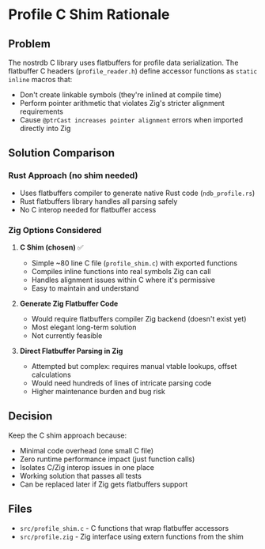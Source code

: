 # Profile C Shim Rationale

## Problem
The nostrdb C library uses flatbuffers for profile data serialization. The flatbuffer C headers (`profile_reader.h`) define accessor functions as `static inline` macros that:
- Don't create linkable symbols (they're inlined at compile time)
- Perform pointer arithmetic that violates Zig's stricter alignment requirements
- Cause `@ptrCast increases pointer alignment` errors when imported directly into Zig

## Solution Comparison

### Rust Approach (no shim needed)
- Uses flatbuffers compiler to generate native Rust code (`ndb_profile.rs`)
- Rust flatbuffers library handles all parsing safely
- No C interop needed for flatbuffer access

### Zig Options Considered

1. **C Shim (chosen)** ✅
   - Simple ~80 line C file (`profile_shim.c`) with exported functions
   - Compiles inline functions into real symbols Zig can call
   - Handles alignment issues within C where it's permissive
   - Easy to maintain and understand

2. **Generate Zig Flatbuffer Code**
   - Would require flatbuffers compiler Zig backend (doesn't exist yet)
   - Most elegant long-term solution
   - Not currently feasible

3. **Direct Flatbuffer Parsing in Zig**
   - Attempted but complex: requires manual vtable lookups, offset calculations
   - Would need hundreds of lines of intricate parsing code
   - Higher maintenance burden and bug risk

## Decision
Keep the C shim approach because:
- Minimal code overhead (one small C file)
- Zero runtime performance impact (just function calls)
- Isolates C/Zig interop issues in one place
- Working solution that passes all tests
- Can be replaced later if Zig gets flatbuffers support

## Files
- `src/profile_shim.c` - C functions that wrap flatbuffer accessors
- `src/profile.zig` - Zig interface using extern functions from the shim